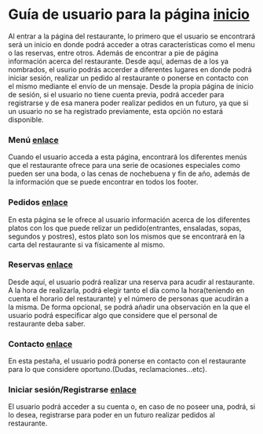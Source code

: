 # Guía de usuario para la página [inicio](inicio.php)

Al entrar a la página del restaurante, lo primero que el usuario se encontrará será un inicio en donde podrá acceder a otras características como el menu o las reservas, entre otros. Además de encontrar a pie de página información acerca del restaurante. Desde aquí, ademas de a los ya nombrados, el usurio podrás accerder a diferentes lugares en donde podrá iniciar sesión, realizar un pedido al restaurante o ponerse en contacto con el mismo mediante el envío de un mensaje. Desde la propia página de inicio de sesión, si el usuario no tiene cuenta previa, podrá acceder para registrarse y de esa manera poder realizar pedidos en un futuro, ya que si un usuario no se ha registrado previamente, esta opción no estará disponible.



### Menú [enlace](menus.php)

Cuando el usuario acceda a esta página, encontrará los diferentes menús que el restaurante ofrece para una serie de ocasiones especiales como pueden ser una boda, o las cenas de nochebuena y fin de año, además de la información que se puede encontrar en todos los footer.



### Pedidos [enlace](pedidos.php)

En esta página se le ofrece al usuario información acerca de los diferentes platos con los que puede relizar un pedido(entrantes, ensaladas, sopas, segundos y postres), estos plato son los mismos que se encontrará en la carta del restaurante si va físicamente al mismo.



### Reservas [enlace](reservas.php)

Desde aquí, el usuario podrá realizar una reserva para acudir al restaurante. A la hora de realizarla, podrá elegir tanto el día como la hora(teniendo en cuenta el horario del restaurante) y el número de personas que acudirán a la misma. De forma opcional, se podrá añadir una observación en la que el usuario podrá especificar algo que considere que el personal de restaurante deba saber.



### Contacto [enlace](contacto.php)

En esta pestaña, el usuario podrá ponerse en contacto con el restaurante para lo que considere oportuno.(Dudas, reclamaciones...etc).



### Iniciar sesión/Registrarse [enlace](identificarse.php)

El usuario podrá acceder a su cuenta o, en caso de no poseer una, podrá, si lo desea, registrarse para poder en un futuro realizar pedidos al restaurante.